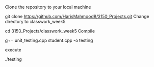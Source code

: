 Clone the repository to your local machine

  git clone https://github.com/HarisMahmood8/3150_Projects.git
Change directory to classwork_week5

  cd 3150_Projects/classwork_week5
Compile

  g++ unit_testing.cpp student.cpp -o testing

execute

  ./testing
